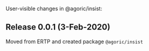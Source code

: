 User-visible changes in @agoric/insist:

## Release 0.0.1 (3-Feb-2020)

Moved from ERTP and created package `@agoric/insist`

